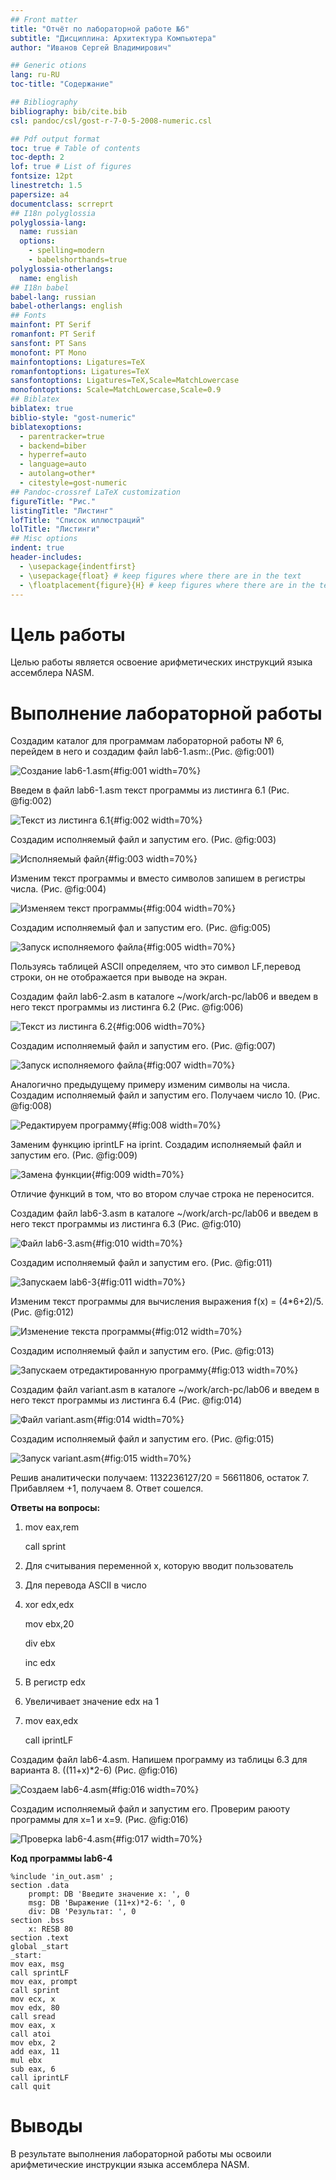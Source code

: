 ```yaml
---
## Front matter
title: "Отчёт по лабораторной работе №6"
subtitle: "Дисциплина: Архитектура Компьютера"
author: "Иванов Сергей Владимирович"

## Generic otions
lang: ru-RU
toc-title: "Содержание"

## Bibliography
bibliography: bib/cite.bib
csl: pandoc/csl/gost-r-7-0-5-2008-numeric.csl

## Pdf output format
toc: true # Table of contents
toc-depth: 2
lof: true # List of figures
fontsize: 12pt
linestretch: 1.5
papersize: a4
documentclass: scrreprt
## I18n polyglossia
polyglossia-lang:
  name: russian
  options:
	- spelling=modern
	- babelshorthands=true
polyglossia-otherlangs:
  name: english
## I18n babel
babel-lang: russian
babel-otherlangs: english
## Fonts
mainfont: PT Serif
romanfont: PT Serif
sansfont: PT Sans
monofont: PT Mono
mainfontoptions: Ligatures=TeX
romanfontoptions: Ligatures=TeX
sansfontoptions: Ligatures=TeX,Scale=MatchLowercase
monofontoptions: Scale=MatchLowercase,Scale=0.9
## Biblatex
biblatex: true
biblio-style: "gost-numeric"
biblatexoptions:
  - parentracker=true
  - backend=biber
  - hyperref=auto
  - language=auto
  - autolang=other*
  - citestyle=gost-numeric
## Pandoc-crossref LaTeX customization
figureTitle: "Рис."
listingTitle: "Листинг"
lofTitle: "Список иллюстраций"
lolTitle: "Листинги"
## Misc options
indent: true
header-includes:
  - \usepackage{indentfirst}
  - \usepackage{float} # keep figures where there are in the text
  - \floatplacement{figure}{H} # keep figures where there are in the text
---
```


# Цель работы

Целью работы является освоение арифметических инструкций языка ассемблера NASM.
                    
# Выполнение лабораторной работы

Создадим каталог для программам лабораторной работы № 6, перейдем в него и создадим файл lab6-1.asm:.(Рис. @fig:001)

![Создание lab6-1.asm](image/1.jpeg){#fig:001 width=70%}

Введем в файл lab6-1.asm текст программы из листинга 6.1 (Рис. @fig:002)

![Текст из листинга 6.1](image/2.jpeg){#fig:002 width=70%}

Создадим исполняемый файл и запустим его. (Рис. @fig:003)

![Исполняемый файл](image/3.jpeg){#fig:003 width=70%}

Изменим текст программы и вместо символов запишем в регистры числа. (Рис. @fig:004)

![Изменяем текст программы](image/4.jpeg){#fig:004 width=70%}

Создадим исполняемый фал и запустим его. (Рис. @fig:005)

![Запуск исполняемого файла](image/5.jpeg){#fig:005 width=70%}

Пользуясь таблицей ASCII определяем, что это символ LF,перевод строки, он не отображается при выводе на экран. 

Создадим файл lab6-2.asm в каталоге ~/work/arch-pc/lab06 и введем в него текст программы из листинга 6.2 (Рис. @fig:006)

![Текст из листинга 6.2](image/6.jpeg){#fig:006 width=70%}

Создадим исполняемый файл и запустим его. (Рис. @fig:007)

![Запуск исполняемого файла](image/7.jpeg){#fig:007 width=70%}

Аналогично предыдущему примеру изменим символы на числа. Создадим исполняемый файл и запустим его. Получаем число 10. (Рис. @fig:008)

![Редактируем программу](image/8.jpeg){#fig:008 width=70%}

Заменим функцию iprintLF на iprint. Создадим исполняемый файл и запустим его. (Рис. @fig:009)

![Замена функции](image/9.jpeg){#fig:009 width=70%}

Отличие функций в том, что во втором случае строка не переносится.

Создадим файл lab6-3.asm в каталоге ~/work/arch-pc/lab06 и введем в него текст программы из листинга 6.3 (Рис. @fig:010)

![Файл lab6-3.asm](image/10.jpeg){#fig:010 width=70%}

Cоздадим исполняемый файл и запустим его. (Рис. @fig:011)

![Запускаем lab6-3](image/11.jpeg){#fig:011 width=70%}

Изменим текст программы для вычисления выражения f(x) = (4*6+2)/5. (Рис. @fig:012)

![Изменение текста программы](image/12.jpeg){#fig:012 width=70%}

Cоздадим исполняемый файл и запустим его. (Рис. @fig:013)

![Запускаем отредактированную программу](image/13.jpeg){#fig:013 width=70%}

Создадим файл variant.asm в каталоге ~/work/arch-pc/lab06 и введем в него текст программы из листинга 6.4 (Рис. @fig:014)

![Файл variant.asm](image/14.jpeg){#fig:014 width=70%}

Cоздадим исполняемый файл и запустим его. (Рис. @fig:015)

![Запуск variant.asm](image/15.jpeg){#fig:015 width=70%}

Решив аналитически получаем: 1132236127/20 = 56611806, остаток 7. Прибавляем +1, получаем 8. Ответ сошелся.

**Ответы на вопросы:**

1) mov eax,rem

   call sprint
   
2) Для считывания переменной х, которую вводит пользователь

3) Для перевода ASCII в число

4) xor edx,edx

   mov ebx,20
   
   div ebx
   
   inc edx
   
5) В регистр edx

6) Увеличивает значение edx на 1

7) mov eax,edx

   call iprintLF
   
Создадим файл lab6-4.asm. Напишем программу из таблицы 6.3 для варианта 8. ((11+х)*2-6)  (Рис. @fig:016)

![Создаем lab6-4.asm](image/16.jpeg){#fig:016 width=70%}

Cоздадим исполняемый файл и запустим его. Проверим раюоту программы для x=1 и x=9. (Рис. @fig:016)

![Проверка lab6-4.asm](image/17.jpeg){#fig:017 width=70%}

**Код программы lab6-4**
```assembler
%include 'in_out.asm' ;
section .data
    prompt: DB 'Введите значение x: ', 0
    msg: DB 'Выражение (11+x)*2-6: ', 0
    div: DB 'Результат: ', 0
section .bss
    x: RESB 80
section .text
global _start
_start:
mov eax, msg
call sprintLF
mov eax, prompt
call sprint
mov ecx, x
mov edx, 80
call sread
mov eax, x
call atoi
mov ebx, 2
add eax, 11
mul ebx
sub eax, 6
call iprintLF
call quit
```

# Выводы

В результате выполнения лабораторной работы мы освоили арифметические инструкции языка ассемблера NASM.

